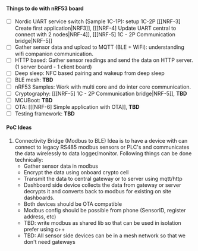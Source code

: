 #### Things to do with nRF53 board
- [ ] Nordic UART service switch (Sample 1C-1P): setup 1C-2P [[[NRF-3] Create first application|NRF3]], [[[NRF-4] Update UART central to connect with 2 nodes|NRF-4]], [[[NRF-5] 1C - 2P Communication bridge|NRF-5]]
- [ ] Gather sensor data and upload to MQTT (BLE + WiFi): understanding wifi companion communication.
- [ ] HTTP based: Gather sensor readings and send the data on HTTP server. (1 server board - 1 client board)
- [ ] Deep sleep: NFC based pairing and wakeup from deep sleep
- [ ] BLE mesh: **TBD**
- [ ] nRF53 Samples: Work with multi core and do inter core communication.
- [ ] Cryptography: [[[NRF-5] 1C - 2P Communication bridge|NRF-5]], **TBD**
- [ ] MCUBoot: **TBD**
- [ ] OTA: [[[NRF-6] Simple application with OTA]], **TBD**
- [ ] Testing framework: **TBD**

#### PoC Ideas
1. Connectivity Bridge (Modbus to BLE)
	Idea is to have a device with can connect to legacy RS485 modbus sensors or PLC's and communicates the data wirelessly to data logger/monitor.
	Following things can be done technically:
	- Gather sensor data in modbus 
	- Encrypt the data using onboard crypto cell
	- Transmit the data to central gateway or to server using mqtt/http
	- Dashboard side device collects the data from gateway or server decrypts it and converts back to modbus for existing on site dashboards.
	- Both devices should be OTA compatible
	- Modbus config should be possible from phone (SensorID, register address, etc)
	- TBD: write modbus as shared lib so that can be used in isolation prefer using c++
	- TBD: All sensor side devices can be in a mesh network so that we don't need gateways